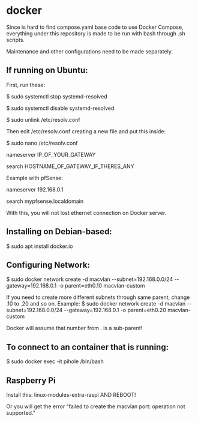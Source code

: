 # docker

Since is hard to find compose.yaml base code to use Docker Compose,
everything under this repository is made to be run with bash through .sh scripts.

Maintenance and other configurations need to be made separately.

## If running on Ubuntu:
First, run these:

$ sudo systemctl stop systemd-resolved

$ sudo systemctl disable systemd-resolved

$ sudo unlink /etc/resolv.conf

Then edit /etc/resolv.conf creating a new file and put this inside:

$ sudo nano /etc/resolv.conf

nameserver IP_OF_YOUR_GATEWAY

search HOSTNAME_OF_GATEWAY_IF_THERES_ANY

Example with pfSense:

nameserver 192.168.0.1

search mypfsense.localdomain

With this, you will not lost ethernet connection on Docker server.

## Installing on Debian-based:
$ sudo apt install docker.io

## Configuring Network:
$ sudo docker network create -d macvlan --subnet=192.168.0.0/24 --gateway=192.168.0.1 -o parent=eth0.10 macvlan-custom

If you need to create more different subnets through same parent, change .10 to .20 and so on.
Example:
$ sudo docker network create -d macvlan --subnet=192.168.0.0/24 --gateway=192.168.0.1 -o parent=eth0.20 macvlan-custom

Docker will assume that number from . is a sub-parent!

## To connect to an container that is running:
$ sudo docker exec -it pihole /bin/bash

## Raspberry Pi
Install this: linux-modules-extra-raspi AND REBOOT!

Or you will get the error "failed to create the macvlan port: operation not supported."

